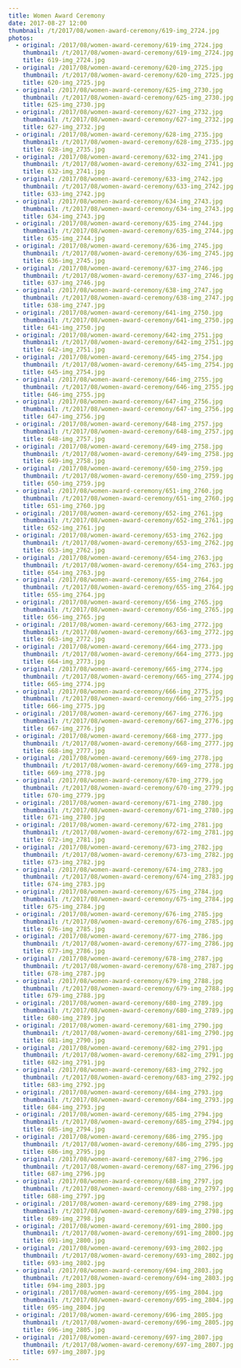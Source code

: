 ```yaml
---
title: Women Award Ceremony
date: 2017-08-27 12:00
thumbnail: /t/2017/08/women-award-ceremony/619-img_2724.jpg
photos:
  - original: /2017/08/women-award-ceremony/619-img_2724.jpg
    thumbnail: /t/2017/08/women-award-ceremony/619-img_2724.jpg
    title: 619-img_2724.jpg
  - original: /2017/08/women-award-ceremony/620-img_2725.jpg
    thumbnail: /t/2017/08/women-award-ceremony/620-img_2725.jpg
    title: 620-img_2725.jpg
  - original: /2017/08/women-award-ceremony/625-img_2730.jpg
    thumbnail: /t/2017/08/women-award-ceremony/625-img_2730.jpg
    title: 625-img_2730.jpg
  - original: /2017/08/women-award-ceremony/627-img_2732.jpg
    thumbnail: /t/2017/08/women-award-ceremony/627-img_2732.jpg
    title: 627-img_2732.jpg
  - original: /2017/08/women-award-ceremony/628-img_2735.jpg
    thumbnail: /t/2017/08/women-award-ceremony/628-img_2735.jpg
    title: 628-img_2735.jpg
  - original: /2017/08/women-award-ceremony/632-img_2741.jpg
    thumbnail: /t/2017/08/women-award-ceremony/632-img_2741.jpg
    title: 632-img_2741.jpg
  - original: /2017/08/women-award-ceremony/633-img_2742.jpg
    thumbnail: /t/2017/08/women-award-ceremony/633-img_2742.jpg
    title: 633-img_2742.jpg
  - original: /2017/08/women-award-ceremony/634-img_2743.jpg
    thumbnail: /t/2017/08/women-award-ceremony/634-img_2743.jpg
    title: 634-img_2743.jpg
  - original: /2017/08/women-award-ceremony/635-img_2744.jpg
    thumbnail: /t/2017/08/women-award-ceremony/635-img_2744.jpg
    title: 635-img_2744.jpg
  - original: /2017/08/women-award-ceremony/636-img_2745.jpg
    thumbnail: /t/2017/08/women-award-ceremony/636-img_2745.jpg
    title: 636-img_2745.jpg
  - original: /2017/08/women-award-ceremony/637-img_2746.jpg
    thumbnail: /t/2017/08/women-award-ceremony/637-img_2746.jpg
    title: 637-img_2746.jpg
  - original: /2017/08/women-award-ceremony/638-img_2747.jpg
    thumbnail: /t/2017/08/women-award-ceremony/638-img_2747.jpg
    title: 638-img_2747.jpg
  - original: /2017/08/women-award-ceremony/641-img_2750.jpg
    thumbnail: /t/2017/08/women-award-ceremony/641-img_2750.jpg
    title: 641-img_2750.jpg
  - original: /2017/08/women-award-ceremony/642-img_2751.jpg
    thumbnail: /t/2017/08/women-award-ceremony/642-img_2751.jpg
    title: 642-img_2751.jpg
  - original: /2017/08/women-award-ceremony/645-img_2754.jpg
    thumbnail: /t/2017/08/women-award-ceremony/645-img_2754.jpg
    title: 645-img_2754.jpg
  - original: /2017/08/women-award-ceremony/646-img_2755.jpg
    thumbnail: /t/2017/08/women-award-ceremony/646-img_2755.jpg
    title: 646-img_2755.jpg
  - original: /2017/08/women-award-ceremony/647-img_2756.jpg
    thumbnail: /t/2017/08/women-award-ceremony/647-img_2756.jpg
    title: 647-img_2756.jpg
  - original: /2017/08/women-award-ceremony/648-img_2757.jpg
    thumbnail: /t/2017/08/women-award-ceremony/648-img_2757.jpg
    title: 648-img_2757.jpg
  - original: /2017/08/women-award-ceremony/649-img_2758.jpg
    thumbnail: /t/2017/08/women-award-ceremony/649-img_2758.jpg
    title: 649-img_2758.jpg
  - original: /2017/08/women-award-ceremony/650-img_2759.jpg
    thumbnail: /t/2017/08/women-award-ceremony/650-img_2759.jpg
    title: 650-img_2759.jpg
  - original: /2017/08/women-award-ceremony/651-img_2760.jpg
    thumbnail: /t/2017/08/women-award-ceremony/651-img_2760.jpg
    title: 651-img_2760.jpg
  - original: /2017/08/women-award-ceremony/652-img_2761.jpg
    thumbnail: /t/2017/08/women-award-ceremony/652-img_2761.jpg
    title: 652-img_2761.jpg
  - original: /2017/08/women-award-ceremony/653-img_2762.jpg
    thumbnail: /t/2017/08/women-award-ceremony/653-img_2762.jpg
    title: 653-img_2762.jpg
  - original: /2017/08/women-award-ceremony/654-img_2763.jpg
    thumbnail: /t/2017/08/women-award-ceremony/654-img_2763.jpg
    title: 654-img_2763.jpg
  - original: /2017/08/women-award-ceremony/655-img_2764.jpg
    thumbnail: /t/2017/08/women-award-ceremony/655-img_2764.jpg
    title: 655-img_2764.jpg
  - original: /2017/08/women-award-ceremony/656-img_2765.jpg
    thumbnail: /t/2017/08/women-award-ceremony/656-img_2765.jpg
    title: 656-img_2765.jpg
  - original: /2017/08/women-award-ceremony/663-img_2772.jpg
    thumbnail: /t/2017/08/women-award-ceremony/663-img_2772.jpg
    title: 663-img_2772.jpg
  - original: /2017/08/women-award-ceremony/664-img_2773.jpg
    thumbnail: /t/2017/08/women-award-ceremony/664-img_2773.jpg
    title: 664-img_2773.jpg
  - original: /2017/08/women-award-ceremony/665-img_2774.jpg
    thumbnail: /t/2017/08/women-award-ceremony/665-img_2774.jpg
    title: 665-img_2774.jpg
  - original: /2017/08/women-award-ceremony/666-img_2775.jpg
    thumbnail: /t/2017/08/women-award-ceremony/666-img_2775.jpg
    title: 666-img_2775.jpg
  - original: /2017/08/women-award-ceremony/667-img_2776.jpg
    thumbnail: /t/2017/08/women-award-ceremony/667-img_2776.jpg
    title: 667-img_2776.jpg
  - original: /2017/08/women-award-ceremony/668-img_2777.jpg
    thumbnail: /t/2017/08/women-award-ceremony/668-img_2777.jpg
    title: 668-img_2777.jpg
  - original: /2017/08/women-award-ceremony/669-img_2778.jpg
    thumbnail: /t/2017/08/women-award-ceremony/669-img_2778.jpg
    title: 669-img_2778.jpg
  - original: /2017/08/women-award-ceremony/670-img_2779.jpg
    thumbnail: /t/2017/08/women-award-ceremony/670-img_2779.jpg
    title: 670-img_2779.jpg
  - original: /2017/08/women-award-ceremony/671-img_2780.jpg
    thumbnail: /t/2017/08/women-award-ceremony/671-img_2780.jpg
    title: 671-img_2780.jpg
  - original: /2017/08/women-award-ceremony/672-img_2781.jpg
    thumbnail: /t/2017/08/women-award-ceremony/672-img_2781.jpg
    title: 672-img_2781.jpg
  - original: /2017/08/women-award-ceremony/673-img_2782.jpg
    thumbnail: /t/2017/08/women-award-ceremony/673-img_2782.jpg
    title: 673-img_2782.jpg
  - original: /2017/08/women-award-ceremony/674-img_2783.jpg
    thumbnail: /t/2017/08/women-award-ceremony/674-img_2783.jpg
    title: 674-img_2783.jpg
  - original: /2017/08/women-award-ceremony/675-img_2784.jpg
    thumbnail: /t/2017/08/women-award-ceremony/675-img_2784.jpg
    title: 675-img_2784.jpg
  - original: /2017/08/women-award-ceremony/676-img_2785.jpg
    thumbnail: /t/2017/08/women-award-ceremony/676-img_2785.jpg
    title: 676-img_2785.jpg
  - original: /2017/08/women-award-ceremony/677-img_2786.jpg
    thumbnail: /t/2017/08/women-award-ceremony/677-img_2786.jpg
    title: 677-img_2786.jpg
  - original: /2017/08/women-award-ceremony/678-img_2787.jpg
    thumbnail: /t/2017/08/women-award-ceremony/678-img_2787.jpg
    title: 678-img_2787.jpg
  - original: /2017/08/women-award-ceremony/679-img_2788.jpg
    thumbnail: /t/2017/08/women-award-ceremony/679-img_2788.jpg
    title: 679-img_2788.jpg
  - original: /2017/08/women-award-ceremony/680-img_2789.jpg
    thumbnail: /t/2017/08/women-award-ceremony/680-img_2789.jpg
    title: 680-img_2789.jpg
  - original: /2017/08/women-award-ceremony/681-img_2790.jpg
    thumbnail: /t/2017/08/women-award-ceremony/681-img_2790.jpg
    title: 681-img_2790.jpg
  - original: /2017/08/women-award-ceremony/682-img_2791.jpg
    thumbnail: /t/2017/08/women-award-ceremony/682-img_2791.jpg
    title: 682-img_2791.jpg
  - original: /2017/08/women-award-ceremony/683-img_2792.jpg
    thumbnail: /t/2017/08/women-award-ceremony/683-img_2792.jpg
    title: 683-img_2792.jpg
  - original: /2017/08/women-award-ceremony/684-img_2793.jpg
    thumbnail: /t/2017/08/women-award-ceremony/684-img_2793.jpg
    title: 684-img_2793.jpg
  - original: /2017/08/women-award-ceremony/685-img_2794.jpg
    thumbnail: /t/2017/08/women-award-ceremony/685-img_2794.jpg
    title: 685-img_2794.jpg
  - original: /2017/08/women-award-ceremony/686-img_2795.jpg
    thumbnail: /t/2017/08/women-award-ceremony/686-img_2795.jpg
    title: 686-img_2795.jpg
  - original: /2017/08/women-award-ceremony/687-img_2796.jpg
    thumbnail: /t/2017/08/women-award-ceremony/687-img_2796.jpg
    title: 687-img_2796.jpg
  - original: /2017/08/women-award-ceremony/688-img_2797.jpg
    thumbnail: /t/2017/08/women-award-ceremony/688-img_2797.jpg
    title: 688-img_2797.jpg
  - original: /2017/08/women-award-ceremony/689-img_2798.jpg
    thumbnail: /t/2017/08/women-award-ceremony/689-img_2798.jpg
    title: 689-img_2798.jpg
  - original: /2017/08/women-award-ceremony/691-img_2800.jpg
    thumbnail: /t/2017/08/women-award-ceremony/691-img_2800.jpg
    title: 691-img_2800.jpg
  - original: /2017/08/women-award-ceremony/693-img_2802.jpg
    thumbnail: /t/2017/08/women-award-ceremony/693-img_2802.jpg
    title: 693-img_2802.jpg
  - original: /2017/08/women-award-ceremony/694-img_2803.jpg
    thumbnail: /t/2017/08/women-award-ceremony/694-img_2803.jpg
    title: 694-img_2803.jpg
  - original: /2017/08/women-award-ceremony/695-img_2804.jpg
    thumbnail: /t/2017/08/women-award-ceremony/695-img_2804.jpg
    title: 695-img_2804.jpg
  - original: /2017/08/women-award-ceremony/696-img_2805.jpg
    thumbnail: /t/2017/08/women-award-ceremony/696-img_2805.jpg
    title: 696-img_2805.jpg
  - original: /2017/08/women-award-ceremony/697-img_2807.jpg
    thumbnail: /t/2017/08/women-award-ceremony/697-img_2807.jpg
    title: 697-img_2807.jpg
---
```


